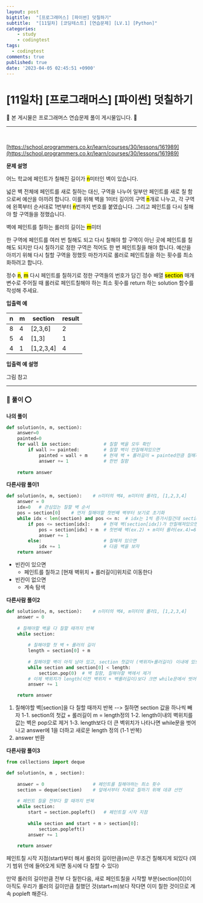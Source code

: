 ```yaml
---
layout: post
bigtitle:  "[프로그래머스] [파이썬] 덧칠하기"
subtitle:  "[11일차] [코딩테스트] [연습문제] [LV.1] [Python]"
categories:
    - study
    - codingtest
tags:
  - codingtest
comments: true
published: true
date: '2023-04-05 02:45:51 +0900'
---
```



# [11일차] [프로그래머스] [파이썬] 덧칠하기


🎀 본 게시물은 프로그래머스 연습문제 풀이 게시물입니다. 🎀 

---
<br>

[https://school.programmers.co.kr/learn/courses/30/lessons/161989](https://school.programmers.co.kr/learn/courses/30/lessons/161989)


__문제 설명__ 

어느 학교에 페인트가 칠해진 길이가 <mark>n</mark>미터인 벽이 있습니다.

넓은 벽 전체에 페인트를 새로 칠하는 대신, 구역을 나누어 일부만 페인트를 새로 칠 함으로써 예산을 아끼려 합니다.
이를 위해 벽을 1미터 길이의 구역 <mark>n</mark>개로 나누고, 각 구역에 왼쪽부터 순서대로 1번부터 <mark>n</mark>번까지 번호를 붙였습니다. 그리고 페인트를 다시 칠해야 할 구역들을 정했습니다.

벽에 페인트를 칠하는 롤러의 길이는 <mark>m</mark>미터

한 구역에 페인트를 여러 번 칠해도 되고 다시 칠해야 할 구역이 아닌 곳에 페인트를 칠해도 되지만 다시 칠하기로 정한 구역은 적어도 한 번 페인트칠을 해야 합니다. 예산을 아끼기 위해 다시 칠할 구역을 정했듯 마찬가지로 롤러로 페인트칠을 하는 횟수를 최소화하려고 합니다.

정수 <mark>n</mark>, <mark>m</mark> 다시 페인트를 칠하기로 정한 구역들의 번호가 담긴 정수 배열 <mark>section</mark> 매개변수로 주어질 때 롤러로 페인트칠해야 하는 최소 횟수를 return 하는 solution 함수를 작성해 주세요.


__입출력 예__

| n | m | section | result |
|---|---|---|---|  
| 8 | 4 | [2,3,6] | 2 |
| 5 | 4 | [1,3] | 1 |
| 4 | 1 | [1,2,3,4] | 4 | 

__입출력 예 설명__ 

그림 참고 


---

### 🚀 풀이 ⭕

__나의 풀이__
```python
def solution(n, m, section):    
    answer=0
    painted=0
    for wall in section:            # 칠할 벽을 모두 확인
        if wall >= painted:         # 칠할 벽이 안칠해져있으면
            painted = wall + m      # 현재 벽 + 롤러길이 = painted만큼 칠해져있음 
            answer += 1             # 한번 칠함 
            
    return answer
```

__다른사람 풀이1__

```python
def solution(n, m, section):    # n미터의 벽4, m미터의 롤러1, [1,2,3,4] 
    answer = 0
    idx=0   # 관심있는 칠할 벽 순서 
    pos = section[0]    # 먼저 칠해야할 첫번째 벽부터 보기로 초기화 
    while idx < len(section) and pos <= n:  # idx는 1씩 증가시킬건데 section개수 끝날때까지 반복 그리고 칠할 벽 다 하면 그만
        if pos <= section[idx]:     # 현재 벽(section[idx])가 안칠해져있으면
            pos = section[idx] + m  # 첫번째 벽(ex.2) + m미터 롤러(ex.4)=6까지 색을 칠함 
            answer += 1
        else:                       # 칠해져 있으면 
            idx += 1                # 다음 벽을 보자 
    return answer
```
+ 빈칸이 있으면
    + 페인트를 칠하고 [현재 벽위치 + 롤러길이]위치로 이동한다 
+ 빈칸이 없으면 
    + 계속 탐색 

__다른사람 풀이2__

```python
def solution(n, m, section):    # n미터의 벽4, m미터의 롤러1, [1,2,3,4] 
    answer = 0
    
    # 칠해야할 벽을 다 칠할 때까지 반복 
    while section:
        
        # 칠해야할 첫 벽 + 롤러의 길이
        length = section[0] + m
        
        # 칠해야할 벽이 아직 남아 있고, section 첫값이 (벽위치+롤러길이) 이내에 있으면
        while section and section[0] < length:
            section.pop(0)  # 벽 칠함, 칠해야할 벽에서 제거   
        # 이제 벽위치가 length(이전 벽위치 + 벽롤러길이)보다 크면 while문에서 벗어남  
        answer += 1

    return answer

```

1. 칠해야할 벽[section]을 다 칠할 때까지 반복 --> 칠하면 section 값을 하나씩 빼자 
    1-1. section의 첫값 + 롤러길이 m = length정의 
    1-2. length이내의 벽위치를 값는 벽은 pop으로 제거 
    1-3. length보다 더 큰 벽위치가 나타나면 while문을 벗어나고 answer에 1을 더하고 새로운 length 정의 (1-1 반복)
2. answer 반환   

__다른사람 풀이3__

```python
from collections import deque

def solution(n, m , section):
    
    answer = 0					# 페인트를 칠해야하는 최소 횟수
    section = deque(section)	# 앞에서부터 차례로 칠하기 위해 데큐 선언
    
    # 페인트 칠을 전부다 할 때까지 반복
    while section:
        start = section.popleft()	# 페인트칠 시작 지점
        
        while section and start + m > section[0]: 
            section.popleft()
        answer += 1
    
    return answer

```

페인트칠 시작 지점(start)부터 해서 롤러의 길이만큼(m)은 무조건 칠해지게 되있다 (여기 범위 안에 들어오게 되면 동시에 다 칠할 수 있다)

만약 롤러의 길이만큼 전부 다 칠한다음, 새로 페인트칠을 시작할 부분(section[0])이 아직도 우리가 롤러의 길이만큼 칠했던 것(start+m)보다 작다면 이미 칠한 것이므로 계속 popleft 해준다. 
